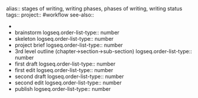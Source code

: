 alias:: stages of writing, writing phases, phases of writing, writing status
tags::
project:: #workflow 
see-also::

-
- brainstorm
  logseq.order-list-type:: number
- skeleton
  logseq.order-list-type:: number
- project brief
  logseq.order-list-type:: number
- 3rd level outline (chapter->section->sub-section)
  logseq.order-list-type:: number
- first draft
  logseq.order-list-type:: number
- first edit
  logseq.order-list-type:: number
- second draft
  logseq.order-list-type:: number
- second edit
  logseq.order-list-type:: number
- publish
  logseq.order-list-type:: number